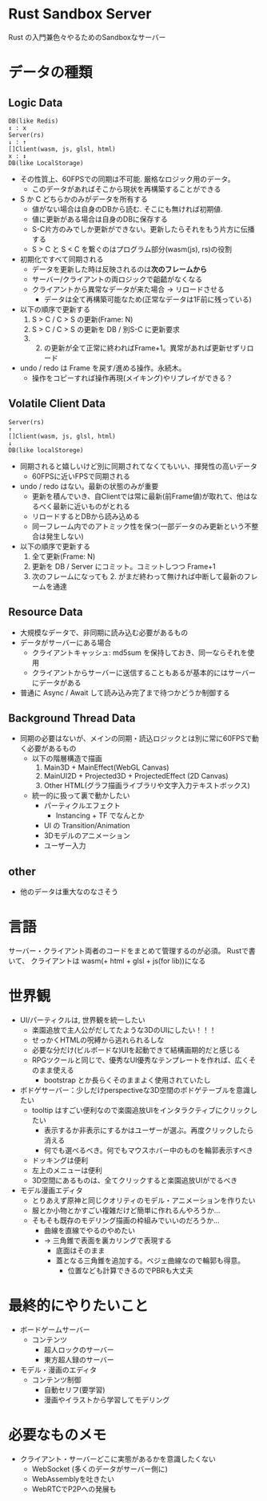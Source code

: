 # Rust Sandbox Server

Rust の入門兼色々やるためのSandboxなサーバー

# データの種類

## Logic Data
```
DB(like Redis)
↕ : x
Server(rs)
↓ : ↑
[]Client(wasm, js, glsl, html)
x : ↕
DB(like LocalStorage)
```
- その性質上、60FPSでの同期は不可能. 厳格なロジック用のデータ。
  - このデータがあればそこから現状を再構築することができる
- S か C どちらかのみがデータを所有する
  - 値がない場合は自身のDBから読む. そこにも無ければ初期値.
  - 値に更新がある場合は自身のDBに保存する
  - S-C片方のみでしか更新ができない。更新したらそれをもう片方に伝播する
  - S > C と S < C を繋ぐのはプログラム部分(wasm(js), rs)の役割
- 初期化ですべて同期される
  - データを更新した時は反映されるのは**次のフレームから**
  - サーバー/クライアントの両ロジックで齟齬がなくなる
  - クライアントから異常なデータが来た場合 -> リロードさせる
    - データは全て再構築可能なため(正常なデータは1F前に残っている)
- 以下の順序で更新する
  1. S > C / C > S の更新(Frame: N)
  2. S > C / C > S の更新を DB / 別S-C に更新要求
  3. 2. の更新が全て正常に終わればFrame+1。異常があれば更新せずリロード
- undo / redo は Frame を戻す/進める操作。永続木。
  - 操作をコピーすれば操作再現(メイキング)やリプレイができる？

## Volatile Client Data
```
Server(rs)
↑
[]Client(wasm, js, glsl, html)
↓
DB(like localStorege)
```
- 同期されると嬉しいけど別に同期されてなくてもいい、揮発性の高いデータ
  - 60FPSに近いFPSで同期される
- undo / redo はない。最新の状態のみが重要
  - 更新を積んでいき、自Clientでは常に最新(前Frame値)が取れて、他はなるべく最新に近いものがとれる
  - リロードするとDBから読み込める
  - 同一フレーム内でのアトミック性を保つ(一部データのみ更新という不整合は発生しない)
- 以下の順序で更新する
  1. 全て更新(Frame: N)
  2. 更新を DB / Server にコミット。コミットしつつ Frame+1
  3. 次のフレームになっても 2. がまだ終わって無ければ中断して最新のフレームを通達

## Resource Data
- 大規模なデータで、非同期に読み込む必要があるもの
- データがサーバーにある場合
  - クライアントキャッシュ: md5sum を保持しておき、同一ならそれを使用
  - クライアントからサーバーに送信することもあるが基本的にはサーバーにデータがある
- 普通に Async / Await して読み込み完了まで待つかどうか制御する

## Background Thread Data
- 同期の必要はないが、メインの同期・読込ロジックとは別に常に60FPSで動く必要があるもの
  - 以下の階層構造で描画
    1. Main3D + MainEffect(WebGL Canvas)
    2. MainUI2D + Projected3D + ProjectedEffect (2D Canvas)
    3. Other HTML(グラフ描画ライブラリや文字入力テキストボックス)
  - 統一的に扱って裏で動かしたい
    - パーティクルエフェクト
      - Instancing + TF でなんとか
    - UI の Transition/Animation
    - 3Dモデルのアニメーション
    - ユーザー入力

## other
- 他のデータは重大なのなさそう

# 言語

サーバー・クライアント両者のコードをまとめて管理するのが必須。
Rustで書いて、 クライアントは wasm(+ html + glsl + js(for lib))になる


# 世界観
- UI/パーティクルは, 世界観を統一したい
  - 楽園追放で主人公がだしてたような3DのUIにしたい！！！
  - せっかくHTMLの呪縛から逃れられるしな
  - 必要な分だけ(ビルボードな)UIを起動できて結構画期的だと感じる
  - RPGツクールと同じで、優秀なUI優秀なテンプレートを作れば、広くそのまま使える
    - bootstrap とか長らくそのままよく使用されていたし
- ボドゲサーバー：少しだけperspectiveな3D空間のボドゲテーブルを意識したい
  - tooltip はすごい便利なので楽園追放UIをインタラクティブにクリックしたい
    - 表示するか非表示にするかはユーザーが選ぶ。再度クリックしたら消える
    - 何でも選べるべき。何でもマウスホバー中のものを輪郭表示すべき
  - ドッキングは便利
  - 左上のメニューは便利
  - 3D空間にあるものは、全てクリックすると楽園追放UIがでるべき
- モデル漫画エディタ
  - とりあえず原神と同じクオリティのモデル・アニメーションを作りたい
  - 服とか小物とかすごい複雑だけど簡単に作れるんやろうか...
  - そもそも既存のモデリング描画の枠組みでいいのだろうか...
    - 曲線を直線でやるのやめたい
    - -> 三角錐で表面を裏カリングで表現する
      - 底面はそのまま
      - 蓋となる三角錐を追加する。ベジェ曲線なので輪郭も得意。
        - 位置なども計算できるのでPBRも大丈夫


# 最終的にやりたいこと
- ボードゲームサーバー
  - コンテンツ
    - 超人ロックのサーバー
    - 東方超人録のサーバー
- モデル・漫画のエディタ
  - コンテンツ制御
    - 自動セリフ(要学習)
    - 漫画やイラストから学習してモデリング

# 必要なものメモ
- クライアント・サーバーどこに実態があるかを意識したくない
  - WebSocket (多くのデータがサーバー側に)
  - WebAssemblyを吐きたい
  - WebRTCでP2Pへの発展も
